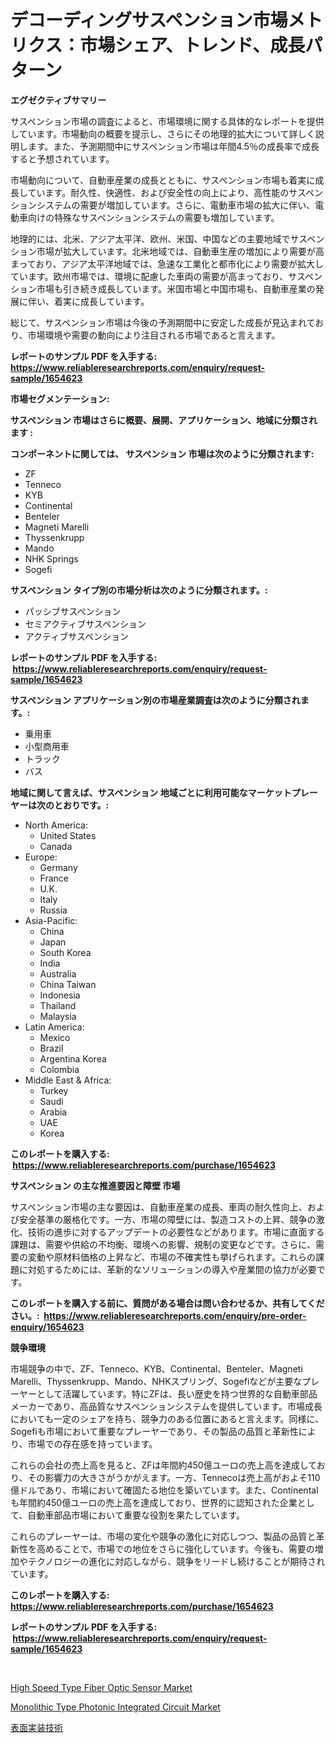 <p><h1>デコーディングサスペンション市場メトリクス：市場シェア、トレンド、成長パターン</h1></p><p><strong>エグゼクティブサマリー</strong></p>
<p><p>サスペンション市場の調査によると、市場環境に関する具体的なレポートを提供しています。市場動向の概要を提示し、さらにその地理的拡大について詳しく説明します。また、予測期間中にサスペンション市場は年間4.5％の成長率で成長すると予想されています。</p><p>市場動向について、自動車産業の成長とともに、サスペンション市場も着実に成長しています。耐久性、快適性、および安全性の向上により、高性能のサスペンションシステムの需要が増加しています。さらに、電動車市場の拡大に伴い、電動車向けの特殊なサスペンションシステムの需要も増加しています。</p><p>地理的には、北米、アジア太平洋、欧州、米国、中国などの主要地域でサスペンション市場が拡大しています。北米地域では、自動車生産の増加により需要が高まっており、アジア太平洋地域では、急速な工業化と都市化により需要が拡大しています。欧州市場では、環境に配慮した車両の需要が高まっており、サスペンション市場も引き続き成長しています。米国市場と中国市場も、自動車産業の発展に伴い、着実に成長しています。</p><p>総じて、サスペンション市場は今後の予測期間中に安定した成長が見込まれており、市場環境や需要の動向により注目される市場であると言えます。</p></p>
<p><strong>レポートのサンプル PDF を入手する: <a href="https://www.reliableresearchreports.com/enquiry/request-sample/1654623">https://www.reliableresearchreports.com/enquiry/request-sample/1654623</a></strong></p>
<p><strong>市場セグメンテーション:</strong></p>
<p><strong> サスペンション 市場はさらに概要、展開、アプリケーション、地域に分類されます :</strong></p>
<p><strong>コンポーネントに関しては、 サスペンション 市場は次のように分類されます: &nbsp;</strong></p>
<p><ul><li>ZF</li><li>Tenneco</li><li>KYB</li><li>Continental</li><li>Benteler</li><li>Magneti Marelli</li><li>Thyssenkrupp</li><li>Mando</li><li>NHK Springs</li><li>Sogefi</li></ul></p>
<p><strong> サスペンション タイプ別の市場分析は次のように分類されます。:</strong></p>
<p><ul><li>パッシブサスペンション</li><li>セミアクティブサスペンション</li><li>アクティブサスペンション</li></ul></p>
<p><strong>レポートのサンプル PDF を入手する: &nbsp;<a href="https://www.reliableresearchreports.com/enquiry/request-sample/1654623">https://www.reliableresearchreports.com/enquiry/request-sample/1654623</a></strong></p>
<p><strong> サスペンション アプリケーション別の市場産業調査は次のように分類されます。:</strong></p>
<p><ul><li>乗用車</li><li>小型商用車</li><li>トラック</li><li>バス</li></ul></p>
<p><strong>地域に関して言えば、サスペンション 地域ごとに利用可能なマーケットプレーヤーは次のとおりです。:</strong></p>
<p><ul>
    <li>
        North America:
        <ul>
            <li>United States</li>
            <li>Canada</li>
        </ul>
    </li>
    <li>
        Europe:
        <ul>
            <li>Germany</li>
            <li>France</li>
            <li>U.K.</li>
            <li>Italy</li>
            <li>Russia</li>
        </ul>
    </li>
    <li>
        Asia-Pacific:
        <ul>
            <li>China</li>
            <li>Japan</li>
            <li>South Korea</li>
            <li>India</li>
            <li>Australia</li>
            <li>China Taiwan</li>
            <li>Indonesia</li>
            <li>Thailand</li>
            <li>Malaysia</li>
        </ul>
    </li>
    <li>
        Latin America:
        <ul>
            <li>Mexico</li>
            <li>Brazil</li>
            <li>Argentina Korea</li>
            <li>Colombia</li>
        </ul>
    </li>
    <li>
        Middle East & Africa:
        <ul>
            <li>Turkey</li>
            <li>Saudi</li>
            <li>Arabia</li>
            <li>UAE</li>
            <li>Korea</li>
        </ul>
    </li>
    </ul></p>
<p><strong>このレポートを購入する: &nbsp;<a href="https://www.reliableresearchreports.com/purchase/1654623">https://www.reliableresearchreports.com/purchase/1654623</a></strong></p>
<p><strong>サスペンション の主な推進要因と障壁 市場</strong></p>
<p><p>サスペンション市場の主な要因は、自動車産業の成長、車両の耐久性向上、および安全基準の厳格化です。一方、市場の障壁には、製造コストの上昇、競争の激化、技術の進歩に対するアップデートの必要性などがあります。市場に直面する課題は、需要や供給の不均衡、環境への影響、規制の変更などです。さらに、需要の変動や原材料価格の上昇など、市場の不確実性も挙げられます。これらの課題に対処するためには、革新的なソリューションの導入や産業間の協力が必要です。</p></p>
<p><strong>このレポートを購入する前に、質問がある場合は問い合わせるか、共有してください。:&nbsp; <a href="https://www.reliableresearchreports.com/enquiry/pre-order-enquiry/1654623">https://www.reliableresearchreports.com/enquiry/pre-order-enquiry/1654623</a></strong></p>
<p><strong>競争環境</strong></p>
<p><p>市場競争の中で、ZF、Tenneco、KYB、Continental、Benteler、Magneti Marelli、Thyssenkrupp、Mando、NHKスプリング、Sogefiなどが主要なプレーヤーとして活躍しています。特にZFは、長い歴史を持つ世界的な自動車部品メーカーであり、高品質なサスペンションシステムを提供しています。市場成長においても一定のシェアを持ち、競争力のある位置にあると言えます。同様に、Sogefiも市場において重要なプレーヤーであり、その製品の品質と革新性により、市場での存在感を持っています。</p><p>これらの会社の売上高を見ると、ZFは年間約450億ユーロの売上高を達成しており、その影響力の大きさがうかがえます。一方、Tennecoは売上高がおよそ110億ドルであり、市場において確固たる地位を築いています。また、Continentalも年間約450億ユーロの売上高を達成しており、世界的に認知された企業として、自動車部品市場において重要な役割を果たしています。</p><p>これらのプレーヤーは、市場の変化や競争の激化に対応しつつ、製品の品質と革新性を高めることで、市場での地位をさらに強化しています。今後も、需要の増加やテクノロジーの進化に対応しながら、競争をリードし続けることが期待されています。</p></p>
<p><strong>このレポートを購入する: &nbsp; <a href="https://www.reliableresearchreports.com/purchase/1654623">https://www.reliableresearchreports.com/purchase/1654623</a></strong></p>
<p><strong>レポートのサンプル PDF を入手する: &nbsp;<a href="https://www.reliableresearchreports.com/enquiry/request-sample/1654623">https://www.reliableresearchreports.com/enquiry/request-sample/1654623</a></strong><strong></strong></p>
<p>&nbsp;</p>
<p><p><a href="https://github.com/myacatherineblakecaczo9vcsw/Market-Research-Report-List-2/blob/main/high-speed-type-fiber-optic-sensor-market.md">High Speed Type Fiber Optic Sensor Market</a></p><p><a href="https://github.com/okotobwrhuteie/Market-Research-Report-List-1/blob/main/monolithic-type-photonic-integrated-circuit-market.md">Monolithic Type Photonic Integrated Circuit Market</a></p><p><a href="https://github.com/SarahFahey88/Market-Research-Report-List-1/blob/main/488647412889.md">表面実装技術</a></p></p>